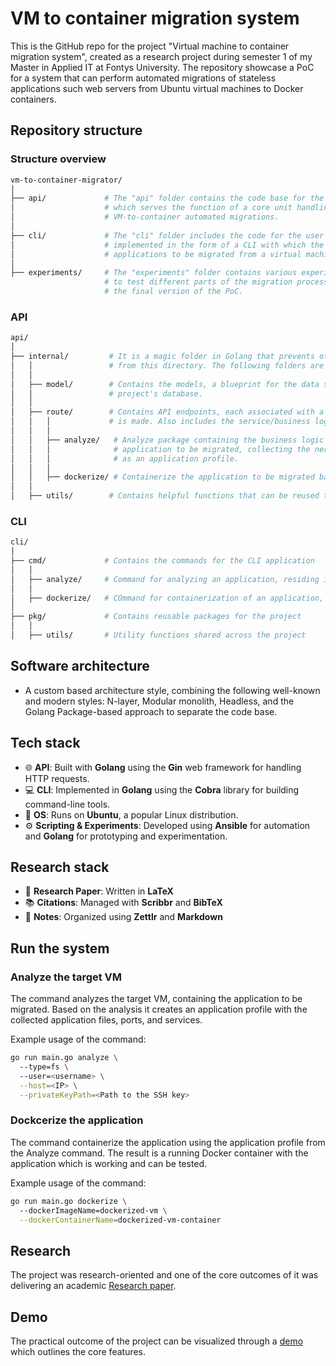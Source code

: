 # VM to container migration system

This is the GitHub repo for the project "Virtual machine to container migration system", created as a research project during semester 1 of my Master in Applied IT at Fontys University. The repository showcase a PoC for a system that can perform automated migrations of stateless applications such web servers from Ubuntu virtual machines to Docker containers.

## Repository structure

### Structure overview

```sh
vm-to-container-migrator/
│
├── api/             # The "api" folder contains the code base for the back-end API part of the project, 
│                    # which serves the function of a core unit handling the business logic to perform 
│                    # VM-to-container automated migrations.
│
├── cli/             # The "cli" folder includes the code for the user interface of the system, 
│                    # implemented in the form of a CLI with which the user can interact to ask certain 
│                    # applications to be migrated from a virtual machine to a Docker container.
│
├── experiments/     # The "experiments" folder contains various experiments developed during the project 
                     # to test different parts of the migration process and also learn before assembling 
                     # the final version of the PoC.
```

### API

```sh
api/
│
├── internal/         # It is a magic folder in Golang that prevents other projects from importing code 
│   │                 # from this directory. The following folders are placed here:
│   │
│   ├── model/        # Contains the models, a blueprint for the data structures that are part of the 
│   │                 # project's database.
│   │
│   ├── route/        # Contains API endpoints, each associated with a function executed when a request 
│   │   │             # is made. Also includes the service/business logic in separate functions.
│   │   │
│   │   ├── analyze/   # Analyze package containing the business logic and endpoints for analyzing an 
│   │   │              # application to be migrated, collecting the necessary data and outputting it 
│   │   │              # as an application profile.
│   │   │
│   │   ├── dockerize/ # Containerize the application to be migrated based on the application profile.
│   │
│   ├── utils/        # Contains helpful functions that can be reused throughout the code.

```

### CLI

```sh
cli/
│
├── cmd/             # Contains the commands for the CLI application
│   │
│   ├── analyze/     # Command for analyzing an application, residing in a VM, to collect the application data and construct an application profile with it
│   │
│   ├── dockerize/   # COmmand for containerization of an application, residing in a VM, based on the application profile, created by the analysis on the target VM
│
├── pkg/             # Contains reusable packages for the project
│   │
│   ├── utils/       # Utility functions shared across the project
```

## Software architecture

- A custom based architecture style, combining the following well-known and modern styles: N-layer, Modular monolith, Headless, and the Golang Package-based approach to separate the code base.

## Tech stack

- 🌐 **API**: Built with **Golang** using the **Gin** web framework for handling HTTP requests.
- 💻 **CLI**: Implemented in **Golang** using the **Cobra** library for building command-line tools.
- 🐧 **OS**: Runs on **Ubuntu**, a popular Linux distribution.
- ⚙️ **Scripting & Experiments**: Developed using **Ansible** for automation and **Golang** for prototyping and experimentation.

## Research stack

- 📄 **Research Paper**: Written in **LaTeX**
- 📚 **Citations**: Managed with **Scribbr** and **BibTeX**
- 📝 **Notes**: Organized using **Zettlr** and **Markdown**

## Run the system

### Analyze the target VM

The command analyzes the target VM, containing the application to be migrated. Based on the analysis it creates an application profile with the collected application files, ports, and services.

Example usage of the command:

```sh
go run main.go analyze \      
  --type=fs \                      
  --user=<username> \
  --host=<IP> \
  --privateKeyPath=<Path to the SSH key>
```

### Dockcerize the application

The command containerize the application using the application profile from the Analyze command. The result is a running Docker container with the application which is working and can be tested.

Example usage of the command:

```sh
go run main.go dockerize \      
  --dockerImageName=dockerized-vm \
  --dockerContainerName=dockerized-vm-container
```

## Research

The project was research-oriented and one of the core outcomes of it was delivering an academic [Research paper](./research-paper/Research-paper.pdf).

## Demo

The practical outcome of the project can be visualized through a [demo](./Demo.mp4) which outlines the core features.
